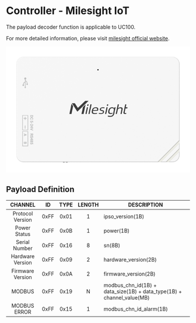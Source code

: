 # Controller - Milesight IoT

The payload decoder function is applicable to UC100.

For more detailed information, please visit [milesight official website](https://www.milesight-iot.com).

![UC100](UC100.png)

## Payload Definition

|     CHANNEL      |  ID  | TYPE | LENGTH | DESCRIPTION                                                           |
| :--------------: | :--: | :--: | :----: | --------------------------------------------------------------------- |
| Protocol Version | 0xFF | 0x01 |   1    | ipso_version(1B)                                                      |
|   Power Status   | 0xFF | 0x0B |   1    | power(1B)                                                             |
|  Serial Number   | 0xFF | 0x16 |   8    | sn(8B)                                                                |
| Hardware Version | 0xFF | 0x09 |   2    | hardware_version(2B)                                                  |
| Firmware Version | 0xFF | 0x0A |   2    | firmware_version(2B)                                                  |
|      MODBUS      | 0xFF | 0x19 |   N    | modbus_chn_id(1B) + data_size(1B) + data_type(1B) + channel_value(MB) |
|   MODBUS ERROR   | 0xFF | 0x15 |   1    | modbus_chn_id_alarm(1B)                                               |
